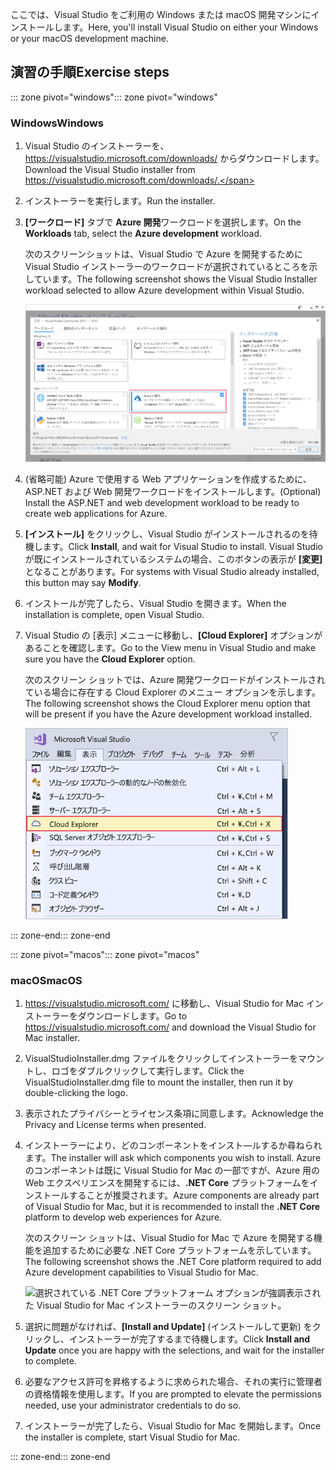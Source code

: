 <span data-ttu-id="e217d-101">ここでは、Visual Studio をご利用の Windows または macOS 開発マシンにインストールします。</span><span class="sxs-lookup"><span data-stu-id="e217d-101">Here, you'll install Visual Studio on either your Windows or your macOS development machine.</span></span>

## <a name="exercise-steps"></a><span data-ttu-id="e217d-102">演習の手順</span><span class="sxs-lookup"><span data-stu-id="e217d-102">Exercise steps</span></span>

<span data-ttu-id="e217d-103">::: zone pivot="windows"</span><span class="sxs-lookup"><span data-stu-id="e217d-103">::: zone pivot="windows"</span></span>

### <a name="windows"></a><span data-ttu-id="e217d-104">Windows</span><span class="sxs-lookup"><span data-stu-id="e217d-104">Windows</span></span>

1. <span data-ttu-id="e217d-105">Visual Studio のインストーラーを、 https://visualstudio.microsoft.com/downloads/ からダウンロードします。</span><span class="sxs-lookup"><span data-stu-id="e217d-105">Download the Visual Studio installer from https://visualstudio.microsoft.com/downloads/.</span></span>

1. <span data-ttu-id="e217d-106">インストーラーを実行します。</span><span class="sxs-lookup"><span data-stu-id="e217d-106">Run the installer.</span></span>

1. <span data-ttu-id="e217d-107">**[ワークロード]** タブで **Azure 開発**ワークロードを選択します。</span><span class="sxs-lookup"><span data-stu-id="e217d-107">On the **Workloads** tab, select the **Azure development** workload.</span></span>

    <span data-ttu-id="e217d-108">次のスクリーンショットは、Visual Studio で Azure を開発するために Visual Studio インストーラーのワークロードが選択されているところを示しています。</span><span class="sxs-lookup"><span data-stu-id="e217d-108">The following screenshot shows the Visual Studio Installer workload selected to allow Azure development within Visual Studio.</span></span>

    ![Azure 開発ワークロードが強調表示された Visual Studio インストーラーのスクリーンショット。](../media/5-select-azure-workload.png)

1. <span data-ttu-id="e217d-110">(省略可能) Azure で使用する Web アプリケーションを作成するために、ASP.NET および Web 開発ワークロードをインストールします。</span><span class="sxs-lookup"><span data-stu-id="e217d-110">(Optional) Install the ASP.NET and web development workload to be ready to create web applications for Azure.</span></span>

1. <span data-ttu-id="e217d-111">**[インストール]** をクリックし、Visual Studio がインストールされるのを待機します。</span><span class="sxs-lookup"><span data-stu-id="e217d-111">Click **Install**, and wait for Visual Studio to install.</span></span> <span data-ttu-id="e217d-112">Visual Studio が既にインストールされているシステムの場合、このボタンの表示が **[変更]** となることがあります。</span><span class="sxs-lookup"><span data-stu-id="e217d-112">For systems with Visual Studio already installed, this button may say **Modify**.</span></span>

1. <span data-ttu-id="e217d-113">インストールが完了したら、Visual Studio を開きます。</span><span class="sxs-lookup"><span data-stu-id="e217d-113">When the installation is complete, open Visual Studio.</span></span>

1. <span data-ttu-id="e217d-114">Visual Studio の [表示] メニューに移動し、**[Cloud Explorer]** オプションがあることを確認します。</span><span class="sxs-lookup"><span data-stu-id="e217d-114">Go to the View menu in Visual Studio and make sure you have the **Cloud Explorer** option.</span></span>

    <span data-ttu-id="e217d-115">次のスクリーン ショットでは、Azure 開発ワークロードがインストールされている場合に存在する Cloud Explorer のメニュー オプションを示します。</span><span class="sxs-lookup"><span data-stu-id="e217d-115">The following screenshot shows the Cloud Explorer menu option that will be present if you have the Azure development workload installed.</span></span>

    ![Cloud Explorer のメニュー オプションが強調表示された Visual Studio の [表示] メニューのスクリーンショット。](../media/5-verify-cloud-explorer.png)

<span data-ttu-id="e217d-117">::: zone-end</span><span class="sxs-lookup"><span data-stu-id="e217d-117">::: zone-end</span></span>

<span data-ttu-id="e217d-118">::: zone pivot="macos"</span><span class="sxs-lookup"><span data-stu-id="e217d-118">::: zone pivot="macos"</span></span>

### <a name="macos"></a><span data-ttu-id="e217d-119">macOS</span><span class="sxs-lookup"><span data-stu-id="e217d-119">macOS</span></span>

1. <span data-ttu-id="e217d-120">https://visualstudio.microsoft.com/ に移動し、Visual Studio for Mac インストーラーをダウンロードします。</span><span class="sxs-lookup"><span data-stu-id="e217d-120">Go to https://visualstudio.microsoft.com/ and download the Visual Studio for Mac installer.</span></span>

1. <span data-ttu-id="e217d-121">VisualStudioInstaller.dmg ファイルをクリックしてインストーラーをマウントし、ロゴをダブルクリックして実行します。</span><span class="sxs-lookup"><span data-stu-id="e217d-121">Click the VisualStudioInstaller.dmg file to mount the installer, then run it by double-clicking the logo.</span></span>

1. <span data-ttu-id="e217d-122">表示されたプライバシーとライセンス条項に同意します。</span><span class="sxs-lookup"><span data-stu-id="e217d-122">Acknowledge the Privacy and License terms when presented.</span></span>

1. <span data-ttu-id="e217d-123">インストーラーにより、どのコンポーネントをインスト―ルするか尋ねられます。</span><span class="sxs-lookup"><span data-stu-id="e217d-123">The installer will ask which components you wish to install.</span></span> <span data-ttu-id="e217d-124">Azure のコンポーネントは既に Visual Studio for Mac の一部ですが、Azure 用の Web エクスペリエンスを開発するには、**.NET Core** プラットフォームをインストールすることが推奨されます。</span><span class="sxs-lookup"><span data-stu-id="e217d-124">Azure components are already part of Visual Studio for Mac, but it is recommended to install the **.NET Core** platform to develop web experiences for Azure.</span></span>

    <span data-ttu-id="e217d-125">次のスクリーン ショットは、Visual Studio for Mac で Azure を開発する機能を追加するために必要な .NET Core プラットフォームを示しています。</span><span class="sxs-lookup"><span data-stu-id="e217d-125">The following screenshot shows the .NET Core platform required to add Azure development capabilities to Visual Studio for Mac.</span></span>

    ![選択されている .NET Core プラットフォーム オプションが強調表示された Visual Studio for Mac インストーラーのスクリーン ショット。](../media/5-vsmac-install-net-core.png)

1. <span data-ttu-id="e217d-127">選択に問題がなければ、**[Install and Update]** \(インストールして更新\) をクリックし、インストーラーが完了するまで待機します。</span><span class="sxs-lookup"><span data-stu-id="e217d-127">Click **Install and Update** once you are happy with the selections, and wait for the installer to complete.</span></span>

1. <span data-ttu-id="e217d-128">必要なアクセス許可を昇格するように求められた場合、それの実行に管理者の資格情報を使用します。</span><span class="sxs-lookup"><span data-stu-id="e217d-128">If you are prompted to elevate the permissions needed, use your administrator credentials to do so.</span></span>

1. <span data-ttu-id="e217d-129">インストーラーが完了したら、Visual Studio for Mac を開始します。</span><span class="sxs-lookup"><span data-stu-id="e217d-129">Once the installer is complete, start Visual Studio for Mac.</span></span>

<span data-ttu-id="e217d-130">::: zone-end</span><span class="sxs-lookup"><span data-stu-id="e217d-130">::: zone-end</span></span>